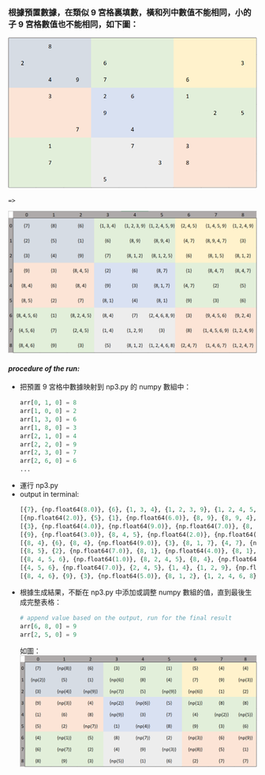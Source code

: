 ### 根據預置數據，在類似 9 宮格裏填數，橫和列中數值不能相同，小的子 9 宮格數值也不能相同，如下圖：

![預置9宮格](./backup/image.png)

    =>

![程式生成9宮格及建議](./backup/image-1.png)

#### _procedure of the run:_

- 把預置 9 宮格中數據映射到 np3.py 的 numpy 數組中：
  ```python
  arr[0, 1, 0] = 8
  arr[1, 0, 0] = 2
  arr[1, 3, 0] = 6
  arr[1, 8, 0] = 3
  arr[2, 1, 0] = 4
  arr[2, 2, 0] = 9
  arr[2, 3, 0] = 7
  arr[2, 6, 0] = 6
  ...
  ```
- 運行 np3.py
- output in terminal:
  ```python
  [{7}, {np.float64(8.0)}, {6}, {1, 3, 4}, {1, 2, 3, 9}, {1, 2, 4, 5, 9}, {2, 4, 5}, {1, 4, 5, 9}, {1, 2, 4, 9}]
  [{np.float64(2.0)}, {5}, {1}, {np.float64(6.0)}, {8, 9}, {8, 9, 4}, {4, 7}, {8, 9, 4, 7}, {np.float64(3.0)}]
  [{3}, {np.float64(4.0)}, {np.float64(9.0)}, {np.float64(7.0)}, {8, 1, 2}, {8, 1, 2, 5}, {np.float64(6.0)}, {8, 1, 5}, {8, 1, 2}]
  [{9}, {np.float64(3.0)}, {8, 4, 5}, {np.float64(2.0)}, {np.float64(6.0)}, {8, 7}, {np.float64(1.0)}, {8, 4, 7}, {8, 4, 7}]
  [{8, 4}, {6}, {8, 4}, {np.float64(9.0)}, {3}, {8, 1, 7}, {4, 7}, {np.float64(2.0)}, {np.float64(5.0)}]
  [{8, 5}, {2}, {np.float64(7.0)}, {8, 1}, {np.float64(4.0)}, {8, 1}, {9}, {3}, {6}]
  [{8, 4, 5, 6}, {np.float64(1.0)}, {8, 2, 4, 5}, {8, 4}, {np.float64(7.0)}, {2, 4, 6, 8, 9}, {np.float64(3.0)}, {9, 4, 5, 6}, {9, 2, 4}]
  [{4, 5, 6}, {np.float64(7.0)}, {2, 4, 5}, {1, 4}, {1, 2, 9}, {np.float64(3.0)}, {np.float64(8.0)}, {1, 4, 5, 6, 9}, {1, 2, 4, 9}]
  [{8, 4, 6}, {9}, {3}, {np.float64(5.0)}, {8, 1, 2}, {1, 2, 4, 6, 8}, {2, 4, 7}, {1, 4, 6, 7}, {1, 2, 4, 7}]
  ```
- 根據生成結果，不斷在 np3.py 中添加或調整 numpy 數組的值，直到最後生成完整表格：
  ```python
  # append value based on the output, run for the final result
  arr[6, 8, 0] = 9
  arr[2, 5, 0] = 9
  ```
  如圖：
  ![最總輸出](./backup/image-2.png)
